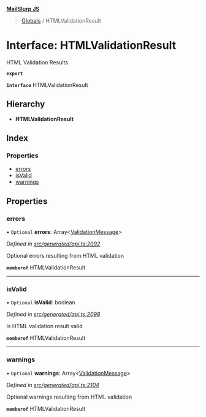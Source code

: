 **[MailSlurp JS](../README.md)**

> [Globals](../README.md) / HTMLValidationResult

# Interface: HTMLValidationResult

HTML Validation Results

**`export`** 

**`interface`** HTMLValidationResult

## Hierarchy

* **HTMLValidationResult**

## Index

### Properties

* [errors](htmlvalidationresult.md#errors)
* [isValid](htmlvalidationresult.md#isvalid)
* [warnings](htmlvalidationresult.md#warnings)

## Properties

### errors

• `Optional` **errors**: Array\<[ValidationMessage](validationmessage.md)>

*Defined in [src/generated/api.ts:2092](https://github.com/mailslurp/mailslurp-client/blob/751f7bb/src/generated/api.ts#L2092)*

Optional errors resulting from HTML validation

**`memberof`** HTMLValidationResult

___

### isValid

• `Optional` **isValid**: boolean

*Defined in [src/generated/api.ts:2098](https://github.com/mailslurp/mailslurp-client/blob/751f7bb/src/generated/api.ts#L2098)*

Is HTML validation result valid

**`memberof`** HTMLValidationResult

___

### warnings

• `Optional` **warnings**: Array\<[ValidationMessage](validationmessage.md)>

*Defined in [src/generated/api.ts:2104](https://github.com/mailslurp/mailslurp-client/blob/751f7bb/src/generated/api.ts#L2104)*

Optional warnings resulting from HTML validation

**`memberof`** HTMLValidationResult
